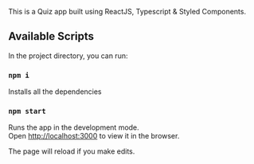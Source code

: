 This is a Quiz app built using ReactJS, Typescript & Styled Components.

## Available Scripts

In the project directory, you can run:

### `npm i`

Installs all the dependencies

### `npm start`

Runs the app in the development mode.<br />
Open [http://localhost:3000](http://localhost:3000) to view it in the browser.

The page will reload if you make edits.<br />
